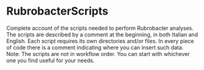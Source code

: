# RubrobacterScripts
Complete account of the scripts needed to perform Rubrobacter analyses.
The scripts are described by a comment at the beginning, in both Italian and English. Each script requires its own directories and/or files. In every piece of code there is a comment indicating where you can insert such data.
Note: The scripts are not in workflow order. You can start with whichever one you find useful for your needs.
